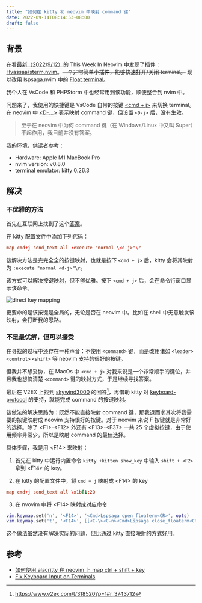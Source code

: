 ```yaml
---
title: "如何在 kitty 和 neovim 中映射 command 键"
date: 2022-09-14T08:14:53+08:00
draft: false
---
```


## 背景

在看[最新（2022/9/12）](https://this-week-in-neovim.org/2022/Sep/12)的 This Week In Neovim 中发现了插件：[Hvassaa/sterm.nvim](https://github.com/Hvassaa/sterm.nvim)。~~一个非常简单小插件，能够快速打开/关闭 terminal。~~ 现以改用 lspsaga.nvim 中的 [Float terminal](https://github.com/glepnir/lspsaga.nvim/blob/5f17b9b7a8becc7d1593aae80d263ec936ae5ca7/README.md?plain=1#L459-L467)。

我个人在 VsCode 和 PHPStorm 中也经常用到该功能，顺便整合到 nvim 中。

问题来了，我使用的快捷键是 VsCode 自带的按键 [<cmd + j>](https://github.com/microsoft/vscode/blob/28e52a46fe8df0c924c881e438e124c05f171b9c/src/vs/workbench/browser/parts/panel/panelActions.ts#L325) 来切换 terminal。在 neovim 中 [<D-...>](https://github.com/neovim/neovim/blob/1e5daed67693f88d3ad515cf9e2d2f6d29c48a08/runtime/doc/intro.txt#L375) 表示映射 command 键，但设置 `<D-j>` 后，没有生效。

> 至于在 neovim 中为何 command 键（在 Windows/Linux 中又叫 Super）不起作用，我目前并没有答案。

我的环境，供读者参考：

* Hardware: Apple M1 MacBook Pro
* nvim version: v0.8.0
* terminal emulator: kitty 0.26.3

## 解决

### 不优雅的方法

首先在互联网上找到了这个[答案](https://github.com/kovidgoyal/kitty/issues/2706#issuecomment-886174507)。

在 kitty 配置文件中添加下列代码：

```conf
map cmd+j send_text all :execute "normal \<d-j>"\r
```

该解决方法是完完全全的按键映射，也就是按下 `<cmd + j>` 后，kitty 会将其映射为 `:execute "normal <d-j>"\r`。

该方式可以解决按键映射，但不够优雅。按下 `<cmd + j>` 后，会在命令行窗口显示该命令。

![direct key mapping](direct-key-mapping.png)

更要命的是该按键是全局的，无论是否在 neovim 中。比如在 shell 中无意触发该映射，会打断我的思路。

### 不是最优解，但可以接受

在寻找的过程中还存在一种声音：不使用 `<command>` 键，而是改用诸如 `<leader>` `<control>` `<shift>` 等 neovim 支持的很好的按键。

但我并不想妥协，在 MacOs 中 `<cmd + j>` 对我来说是一个非常顺手的键位，并且我也想搞清楚 `<command>` 键的映射方式，于是继续寻找答案。


最后在 V2EX 上找到 [skywind3000](https://github.com/skywind3000) 的回答[^skywind3000_answer]，再借助 kitty 对 [keyboard-protocol](https://sw.kovidgoyal.net/kitty/keyboard-protocol) 的支持，就能完成 command 的按键映射。

该做法的解决思路为：既然不能直接映射 command 键，那我退而求其次将我需要的按键映射成 neovim 支持很好的按键。对于 neovim 来说 F 按键就是非常好的选择。除了 \<F1>-\<F12> 外还有 \<F13>-\<F37> 一共 25 个虚拟按键，由于使用频率非常少，所以是映射 command 的最佳选择。

具体步骤，我是用 \<F14> 来映射：

1. 首先在 kitty 中运行内置命令 `kitty +kitten show_key` 中输入 `shift + <F2>` 拿到 \<F14> 的 key。

2. 在 kitty 的配置文件中，将 `cmd + j` 映射成 \<F14> 的 key

```conf
map cmd+j send_text all \x1b[1;2Q 
```

3. 在 nvovim 中将 \<F14> 映射成对应命令

```lua
vim.keymap.set('n', '<F14>', '<Cmd>Lspsaga open_floaterm<CR>', opts)
vim.keymap.set('t', '<F14>', [[<C-\><C-n><Cmd>Lspsaga close_floaterm<CR>]], opts)
```

这个做法虽然没有解决实际的问题，但比通过 kitty 直接映射的方式好用。

## 参考

* [如何使用 alacritty 在 neovim 上 map ctrl + shift + key](https://www.reddit.com/r/neovim/comments/mbj8m5/how_to_setup_ctrlshiftkey_mappings_in_neovim_and)
* [Fix Keyboard Input on Terminals](http://www.leonerd.org.uk/hacks/fixterms/)

[^skywind3000_answer]: https://www.v2ex.com/t/318520?p=1#r_3743712
